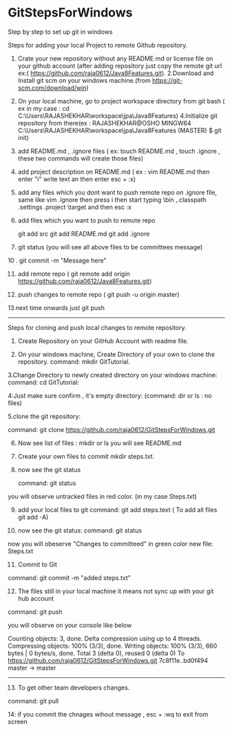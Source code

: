 # GitStepsForWindows
Step by step to set up git in windows

Steps for adding your local Project to remote Github repository.

1. Crate your new repository  without any README.md or license file on your github account (after adding repository just copy the remote git url ex:( https://github.com/raja0612/Java8Features.git).
2.Download and Install git scm on your windows machine.(from https://git-scm.com/download/win)
3. On your local machine, go to project workspace directory from git bash ( ex in my case : cd C:\Users\RAJASHEKHAR\workspace\jpa\Java8Features)
4.Initialize git repository  from there(ex : RAJASHEKHAR@OSHO MINGW64 C:\Users\RAJASHEKHAR\workspace\jpa\Java8Features (MASTER) $ git init)
5. add README.md  , .ignore files ( ex: touch README.md , touch .ignore  , these two commands will create those files)
6. add project description on README.md ( ex : vim README.md then enter "i" write text an then enter esc + :x)
7. add any files which you dont want to push remote repo  on .ignore file, same like vim .ignore then press i then start typing \bin ,\.classpath \.settings \.project \target and then esc :x 
8. add files which you want to push to remote repo 
  
    git add src
    git add README.md
    git add .ignore
    
    
9. git status (you will see all above files to be committees message)


10 . git commit -m "Message here"

11. add remote repo ( git remote add origin https://github.com/raja0612/Java8Features.git)

12. push changes to remote repo ( git push -u origin master)

13.next time onwards just git push 


----------------------------------------------------------------------------------------------------------


Steps for cloning and push local changes to remote repository.

1. Create Repository on your GitHub Account with readme file.

2. On your windows machine, Create Directory of your own to clone the repository.
  command: mkdir GitTutorial.

3.Change Directory to newly created directory on your windows machine: 
 command: cd GitTutorial:

4:Just make sure confirm , it's empty directory: (command: dir or ls : no files)

5.clone the git repository:

  command: git clone https://github.com/raja0612/GitStepsForWindows.git 

6. Now see list of files : mkdir or ls 
  you will see README.md

7. Create your own files to commit
   mkdir steps.txt.

8. now see the git status 

   command: git status

  you will observe untracked files in red color. (in my case Steps.txt)

9. add your local files to git
   command: git add steps.text ( To add all files git add -A)

10.   now see the git status:
  command: git status

now you will obeserve "Changes to committeed" in green color
  new file: Steps.txt

11. Commit to Git

  command: git commit -m "added steps.txt"

12. The files still in your local machine it means not sync up with your git hub account

   command:  git push

 you will observe on your console like below

Counting objects: 3, done.
Delta compression using up to 4 threads.
Compressing objects: 100% (3/3), done.
Writing objects: 100% (3/3), 660 bytes | 0 bytes/s, done.
Total 3 (delta 0), reused 0 (delta 0)
To https://github.com/raja0612/GitStepsForWindows.git
   7c8f11e..bd0f494  master -> master




-----------------------------------------------------------------------------------------------------------------------------------------


 13. To get other team developers changes.

command: git pull


14: if you commit the chnages wihout message , esc + :wq to exit from screen

